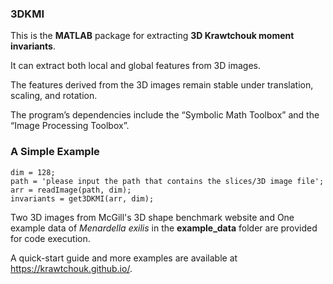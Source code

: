 ### 3DKMI

This is the **MATLAB** package for extracting **3D Krawtchouk moment invariants**.

It can extract both local and global features from 3D images.

The features derived from the 3D images remain stable under translation, scaling, and rotation.

The program’s dependencies include the “Symbolic Math Toolbox” and the “Image Processing Toolbox”.

### A Simple Example

```
dim = 128;
path = 'please input the path that contains the slices/3D image file';
arr = readImage(path, dim);
invariants = get3DKMI(arr, dim);
```
Two 3D images from McGill's 3D shape benchmark website and One example data of *Menardella exilis* in the **example_data** folder are provided for code execution.

A quick-start guide and more examples are available at https://krawtchouk.github.io/.
